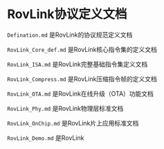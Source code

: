# RovLink协议定义文档

`Defination.md` 是RovLink的协议规范定义文档

`RovLink_Core_def.md` 是RovLink核心指令集的定义文档

`RovLink_ISA.md` 是RovLink完整基础指令集定义文档

`RovLink_Compress.md` 是RovLink压缩指令帧的定义文档

`RovLink_OTA.md` 是RovLink在线升级（OTA）功能文档

`RovLink_Phy.md` 是RovLink物理层标准文档

`RovLink_OnChip.md` 是RovLink片上应用标准文档

`RovLink_Demo.md` 是RovLink